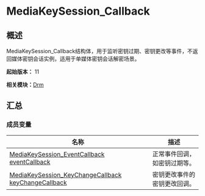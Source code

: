 # MediaKeySession_Callback


## 概述

MediaKeySession_Callback结构体，用于监听密钥过期、密钥更改等事件，不返回媒体密钥会话实例，适用于单媒体密钥会话解密场景。

**起始版本：** 11

**相关模块：**[Drm](_drm.md)


## 汇总


### 成员变量

| 名称 | 描述 | 
| -------- | -------- |
| [MediaKeySession_EventCallback](_drm.md#mediakeysession_eventcallback) [eventCallback](_drm.md#eventcallback-12) | 正常事件回调，如密钥过期等。 |
| [MediaKeySession_KeyChangeCallback](_drm.md#mediakeysession_keychangecallback) [keyChangeCallback](_drm.md#keychangecallback-12) | 密钥更改事件的密钥更改回调。 |
